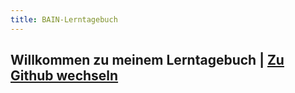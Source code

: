 ```yaml
---
title: BAIN-Lerntagebuch
---
```


## Willkommen zu meinem Lerntagebuch | [Zu Github wechseln](https://github.com/anna-grossenbacher/bain/blob/master/index.md)


